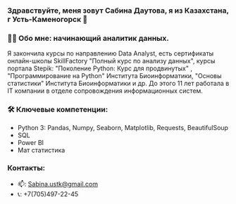 ### Здравствуйте, меня зовут Сабина Даутова, я из Казахстана, г Усть-Каменогорск 👋

<!--
**SabinaDDD/SabinaDDD** is a ✨ _special_ ✨ repository because its `README.md` (this file) appears on your GitHub profile.

Here are some ideas to get you started:

- 🔭 I’m currently working on ...
- 🌱 I’m currently learning ...
- 👯 I’m looking to collaborate on ...
- 🤔 I’m looking for help with ...
- 💬 Ask me about ...
- 📫 How to reach me: ...
- 😄 Pronouns: ...
- ⚡ Fun fact: ...
-->
### :woman_technologist: Обо мне: начинающий аналитик данных.
Я закончила курсы по направлению Data Analyst, есть сертификаты онлайн-школы SkillFactory "Полный курс по анализу данных", курсы портала Stepik: "Поколение Python: Курс для продвинутых" , "Программирование на Python" Института Биоинформатики, "Основы статистики" Института Биоинформатики и др. До этого 11 лет работала в IT компании в отделе сопровождения информационных систем. 

### :hammer_and_wrench: Ключевые компетенции:
- Python 3: Pandas, Numpy, Seaborn, Matplotlib, Requests, BeautifulSoup
- SQL
- Power BI
- Мат статистика 
### Контакты:
- 📫: Sabina.ustk@gmail.com
- 📞: +7(705)497-22-45
